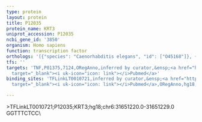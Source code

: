 ```yaml
---
type: protein
layout: protein
title: P12035
protein_name: KRT3
uniprot_accession: P12035
ncbi_gene_id: '3850'
organism: Homo sapiens
function: transcription factor
orthologs: '[{"species": "Caenorhabditis elegans", "id": ["O45168"]}, {"species": "Rattus norvegicus", "id": ["Q6IFZ5"]}]'
tfs: ''
targets: 'TNF,P01375,7124,ORegAnno,inferred by curator,&ensp;<a href="https://www.ncbi.nlm.nih.gov/pubmed/?term=16027109%5Buid%5D+OR+26578589%5Buid%5D"
  target="_blank"><i uk-icon="icon: link"></i>Pubmed</a>'
binding_sites: 'TFLinkLT0010721,inferred by curator,&ensp;<a href="https://www.ncbi.nlm.nih.gov/pubmed/?term=16027109%5Buid%5D"
  target="_blank"><i uk-icon="icon: link"></i>Pubmed</a>,ORegAnno,hg18,chr6,31651220,31651229,+'

---
```

\>TFLinkLT0010721;P12035;KRT3;hg18;chr6:31651220.0-31651229.0\GGTTTCTCC\
